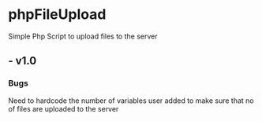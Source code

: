 # phpFileUpload
Simple Php Script to upload files to the server

## - v1.0
### Bugs
Need to hardcode the number of variables user added to make sure that no of files are uploaded to the server
